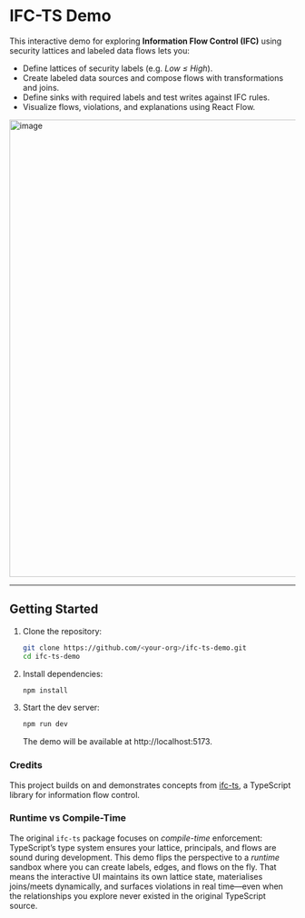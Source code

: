 # IFC-TS Demo

This interactive demo for exploring **Information Flow Control (IFC)** using security lattices and labeled data flows lets you:

- Define lattices of security labels (e.g. *Low ≤ High*).  
- Create labeled data sources and compose flows with transformations and joins.  
- Define sinks with required labels and test writes against IFC rules.  
- Visualize flows, violations, and explanations using React Flow.

<img width="599" height="805" alt="image" src="https://github.com/user-attachments/assets/7bbe9b6e-fd09-4a20-9194-545112e6aa44" />


---

## Getting Started

1. Clone the repository:
   ```bash
   git clone https://github.com/<your-org>/ifc-ts-demo.git
   cd ifc-ts-demo
   ```
2. Install dependencies:
   ```bash
   npm install
   ```
3. Start the dev server:
   ```bash
   npm run dev
   ```
   The demo will be available at http://localhost:5173.

### Credits

This project builds on and demonstrates concepts from [ifc-ts](https://github.com/willardthor/ifc-ts),
a TypeScript library for information flow control.

### Runtime vs Compile-Time

The original `ifc-ts` package focuses on *compile-time* enforcement: TypeScript’s type system ensures
your lattice, principals, and flows are sound during development. This demo flips the perspective to a
*runtime* sandbox where you can create labels, edges, and flows on the fly. That means the interactive
UI maintains its own lattice state, materialises joins/meets dynamically, and surfaces violations in
real time—even when the relationships you explore never existed in the original TypeScript source.
